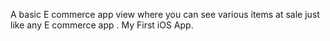A basic E commerce app view where you can see various items at sale just like any E commerce app .
My First iOS App.
